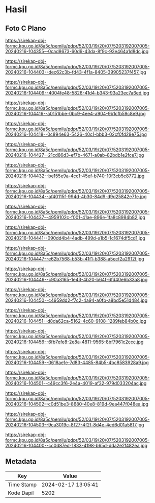 # Hasil

## Foto C Plano

https://sirekap-obj-formc.kpu.go.id/8a5c/pemilu/pdpr/52/03/19/20/07/5203192007005-20240216-104355--0cad8673-60d9-43da-8f9c-93e464a1d8dc.jpg

https://sirekap-obj-formc.kpu.go.id/8a5c/pemilu/pdpr/52/03/19/20/07/5203192007005-20240216-104403--dec62c3b-fd43-4f1a-8405-39905237f457.jpg

https://sirekap-obj-formc.kpu.go.id/8a5c/pemilu/pdpr/52/03/19/20/07/5203192007005-20240216-104409--4004fe48-5826-41d4-b343-93a23ec7a6ed.jpg

https://sirekap-obj-formc.kpu.go.id/8a5c/pemilu/pdpr/52/03/19/20/07/5203192007005-20240216-104416--a0151bbe-0bc9-4ee4-a904-9b1cfb59c8e9.jpg

https://sirekap-obj-formc.kpu.go.id/8a5c/pemilu/pdpr/52/03/19/20/07/5203192007005-20240216-104418--0c894e63-5426-40c1-bbb3-02cf0fd29e75.jpg

https://sirekap-obj-formc.kpu.go.id/8a5c/pemilu/pdpr/52/03/19/20/07/5203192007005-20240216-104427--21cd86d3-ef7b-4671-a0ab-82bdb1e2fce7.jpg

https://sirekap-obj-formc.kpu.go.id/8a5c/pemilu/pdpr/52/03/19/20/07/5203192007005-20240216-104432--be155e9a-4cc1-45ef-b740-10f3cb5c8772.jpg

https://sirekap-obj-formc.kpu.go.id/8a5c/pemilu/pdpr/52/03/19/20/07/5203192007005-20240216-104434--af40115f-994d-4b30-84d9-d9d25842e71e.jpg

https://sirekap-obj-formc.kpu.go.id/8a5c/pemilu/pdpr/52/03/19/20/07/5203192007005-20240216-104437--4959102c-f001-41ae-896e-1fa8c8984b82.jpg

https://sirekap-obj-formc.kpu.go.id/8a5c/pemilu/pdpr/52/03/19/20/07/5203192007005-20240216-104441--090dd4b4-4adb-499d-a1b5-1c1674df5cd1.jpg

https://sirekap-obj-formc.kpu.go.id/8a5c/pemilu/pdpr/52/03/19/20/07/5203192007005-20240216-104447--e62b7568-b53b-41f1-b388-a5ecf2a2912f.jpg

https://sirekap-obj-formc.kpu.go.id/8a5c/pemilu/pdpr/52/03/19/20/07/5203192007005-20240216-104449--c90a3165-1e43-4b20-b64f-6fd40e6b33a8.jpg

https://sirekap-obj-formc.kpu.go.id/8a5c/pemilu/pdpr/52/03/19/20/07/5203192007005-20240216-104450--c4959dd2-f7c2-4a94-a0fb-a8bd5e51d484.jpg

https://sirekap-obj-formc.kpu.go.id/8a5c/pemilu/pdpr/52/03/19/20/07/5203192007005-20240216-104451--d8da62ca-5162-4c60-9108-1289feb84b0c.jpg

https://sirekap-obj-formc.kpu.go.id/8a5c/pemilu/pdpr/52/03/19/20/07/5203192007005-20240216-104456--6fb7efe8-2e8a-4811-9565-8bf7961c2ccc.jpg

https://sirekap-obj-formc.kpu.go.id/8a5c/pemilu/pdpr/52/03/19/20/07/5203192007005-20240216-104459--0618ae1e-7d83-4485-84b5-4bc8583928a9.jpg

https://sirekap-obj-formc.kpu.go.id/8a5c/pemilu/pdpr/52/03/19/20/07/5203192007005-20240216-104501--c49cc3f6-2e4a-4019-af32-979d033204ac.jpg

https://sirekap-obj-formc.kpu.go.id/8a5c/pemilu/pdpr/52/03/19/20/07/5203192007005-20240216-104502--c0d51be3-8680-40e8-819d-9ea447f048ea.jpg

https://sirekap-obj-formc.kpu.go.id/8a5c/pemilu/pdpr/52/03/19/20/07/5203192007005-20240216-104503--9ca3019c-8f27-4f2f-8d4e-4ed6d01a5817.jpg

https://sirekap-obj-formc.kpu.go.id/8a5c/pemilu/pdpr/52/03/19/20/07/5203192007005-20240216-104400--cc0d87ed-1833-4198-b65d-dda2e2f482ea.jpg


## Metadata

| Key        | Value               |
| ---------- | ------------------- |
| Time Stamp | 2024-02-17 13:05:41 |
| Kode Dapil | 5202                |




